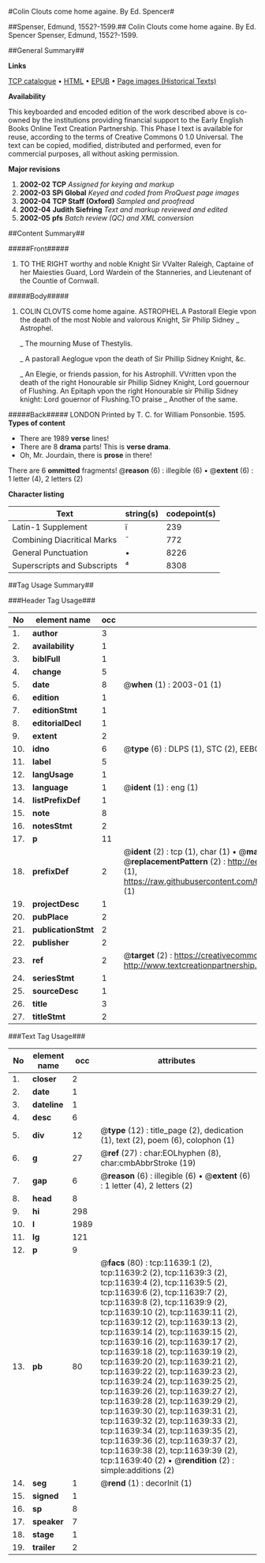 #Colin Clouts come home againe. By Ed. Spencer#

##Spenser, Edmund, 1552?-1599.##
Colin Clouts come home againe. By Ed. Spencer
Spenser, Edmund, 1552?-1599.

##General Summary##

**Links**

[TCP catalogue](http://www.ota.ox.ac.uk/tcp/)  • 
[HTML](http://tei.it.ox.ac.uk/tcp/Texts-HTML/free/A12/A12773.html)  • 
[EPUB](http://tei.it.ox.ac.uk/tcp/Texts-EPUB/free/A12/A12773.epub) • 
[Page images (Historical Texts)](https://data.historicaltexts.jisc.ac.uk/view?pubId=eebo-99846655e&pageId=eebo-99846655e-11639-1)

**Availability**

This keyboarded and encoded edition of the
	       work described above is co-owned by the institutions
	       providing financial support to the Early English Books
	       Online Text Creation Partnership. This Phase I text is
	       available for reuse, according to the terms of Creative
	       Commons 0 1.0 Universal. The text can be copied,
	       modified, distributed and performed, even for
	       commercial purposes, all without asking permission.

**Major revisions**

1. __2002-02__ __TCP__ *Assigned for keying and markup*
1. __2002-03__ __SPi Global__ *Keyed and coded from ProQuest page images*
1. __2002-04__ __TCP Staff (Oxford)__ *Sampled and proofread*
1. __2002-04__ __Judith Siefring__ *Text and markup reviewed and edited*
1. __2002-05__ __pfs__ *Batch review (QC) and XML conversion*

##Content Summary##

#####Front#####

1. TO THE RIGHT worthy and noble Knight Sir VValter Raleigh, Captaine of her Maiesties Guard, Lord Wardein of the Stanneries, and Lieutenant of the Countie of Cornwall.

#####Body#####

1. COLIN CLOVTS come home againe.
ASTROPHEL.A Pastorall Elegie vpon the death of the most Noble and valorous Knight, Sir Philip Sidney
    _ Astrophel.

    _ The mourning Muse of Thestylis.

    _ A pastorall Aeglogue vpon the death of Sir Phillip Sidney Knight, &c.

    _ An Elegie, or friends passion, for his Astrophill. VVritten vpon the death of the right Honourable sir Phillip Sidney Knight, Lord gouernour of Flushing.
An Epitaph vpon the right Honourable sir Phillip Sidney knight: Lord gouernor of Flushing.TO praise 
    _ Another of the same.

#####Back#####
LONDON Printed by T. C. for William Ponsonbie. 1595.
**Types of content**

  * There are 1989 **verse** lines!
  * There are 8 **drama** parts! This is **verse drama**.
  * Oh, Mr. Jourdain, there is **prose** in there!

There are 6 **ommitted** fragments! 
 @__reason__ (6) : illegible (6)  •  @__extent__ (6) : 1 letter (4), 2 letters (2)

**Character listing**


|Text|string(s)|codepoint(s)|
|---|---|---|
|Latin-1 Supplement|ï|239|
|Combining             Diacritical Marks|̄|772|
|General Punctuation|•|8226|
|Superscripts             and Subscripts|⁴|8308|

##Tag Usage Summary##

###Header Tag Usage###

|No|element name|occ|attributes|
|---|---|---|---|
|1.|__author__|3||
|2.|__availability__|1||
|3.|__biblFull__|1||
|4.|__change__|5||
|5.|__date__|8| @__when__ (1) : 2003-01 (1)|
|6.|__edition__|1||
|7.|__editionStmt__|1||
|8.|__editorialDecl__|1||
|9.|__extent__|2||
|10.|__idno__|6| @__type__ (6) : DLPS (1), STC (2), EEBO-CITATION (1), PROQUEST (1), VID (1)|
|11.|__label__|5||
|12.|__langUsage__|1||
|13.|__language__|1| @__ident__ (1) : eng (1)|
|14.|__listPrefixDef__|1||
|15.|__note__|8||
|16.|__notesStmt__|2||
|17.|__p__|11||
|18.|__prefixDef__|2| @__ident__ (2) : tcp (1), char (1)  •  @__matchPattern__ (2) : ([0-9\-]+):([0-9IVX]+) (1), (.+) (1)  •  @__replacementPattern__ (2) : http://eebo.chadwyck.com/downloadtiff?vid=$1&page=$2 (1), https://raw.githubusercontent.com/textcreationpartnership/Texts/master/tcpchars.xml#$1 (1)|
|19.|__projectDesc__|1||
|20.|__pubPlace__|2||
|21.|__publicationStmt__|2||
|22.|__publisher__|2||
|23.|__ref__|2| @__target__ (2) : https://creativecommons.org/publicdomain/zero/1.0/ (1), http://www.textcreationpartnership.org/docs/. (1)|
|24.|__seriesStmt__|1||
|25.|__sourceDesc__|1||
|26.|__title__|3||
|27.|__titleStmt__|2||


###Text Tag Usage###

|No|element name|occ|attributes|
|---|---|---|---|
|1.|__closer__|2||
|2.|__date__|1||
|3.|__dateline__|1||
|4.|__desc__|6||
|5.|__div__|12| @__type__ (12) : title_page (2), dedication (1), text (2), poem (6), colophon (1)|
|6.|__g__|27| @__ref__ (27) : char:EOLhyphen (8), char:cmbAbbrStroke (19)|
|7.|__gap__|6| @__reason__ (6) : illegible (6)  •  @__extent__ (6) : 1 letter (4), 2 letters (2)|
|8.|__head__|8||
|9.|__hi__|298||
|10.|__l__|1989||
|11.|__lg__|121||
|12.|__p__|9||
|13.|__pb__|80| @__facs__ (80) : tcp:11639:1 (2), tcp:11639:2 (2), tcp:11639:3 (2), tcp:11639:4 (2), tcp:11639:5 (2), tcp:11639:6 (2), tcp:11639:7 (2), tcp:11639:8 (2), tcp:11639:9 (2), tcp:11639:10 (2), tcp:11639:11 (2), tcp:11639:12 (2), tcp:11639:13 (2), tcp:11639:14 (2), tcp:11639:15 (2), tcp:11639:16 (2), tcp:11639:17 (2), tcp:11639:18 (2), tcp:11639:19 (2), tcp:11639:20 (2), tcp:11639:21 (2), tcp:11639:22 (2), tcp:11639:23 (2), tcp:11639:24 (2), tcp:11639:25 (2), tcp:11639:26 (2), tcp:11639:27 (2), tcp:11639:28 (2), tcp:11639:29 (2), tcp:11639:30 (2), tcp:11639:31 (2), tcp:11639:32 (2), tcp:11639:33 (2), tcp:11639:34 (2), tcp:11639:35 (2), tcp:11639:36 (2), tcp:11639:37 (2), tcp:11639:38 (2), tcp:11639:39 (2), tcp:11639:40 (2)  •  @__rendition__ (2) : simple:additions (2)|
|14.|__seg__|1| @__rend__ (1) : decorInit (1)|
|15.|__signed__|1||
|16.|__sp__|8||
|17.|__speaker__|7||
|18.|__stage__|1||
|19.|__trailer__|2||
